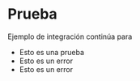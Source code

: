 # Prueba


Ejemplo de integración continúa para

* Esto es una prueba
* Esto es un error
* Esto es un error
